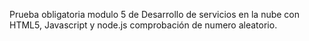 Prueba obligatoria modulo 5 de Desarrollo de servicios en la nube con HTML5, Javascript y node.js
comprobación de numero aleatorio.
